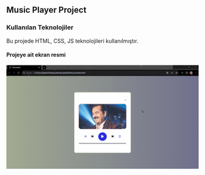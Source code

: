 <h2>Music Player Project</h2>

<h3>Kullanılan Teknolojiler</h3>

Bu projede HTML, CSS, JS  teknolojileri kullanılmıştır.

<h4>Projeye ait ekran resmi</h4>

![](music.player.gif)
